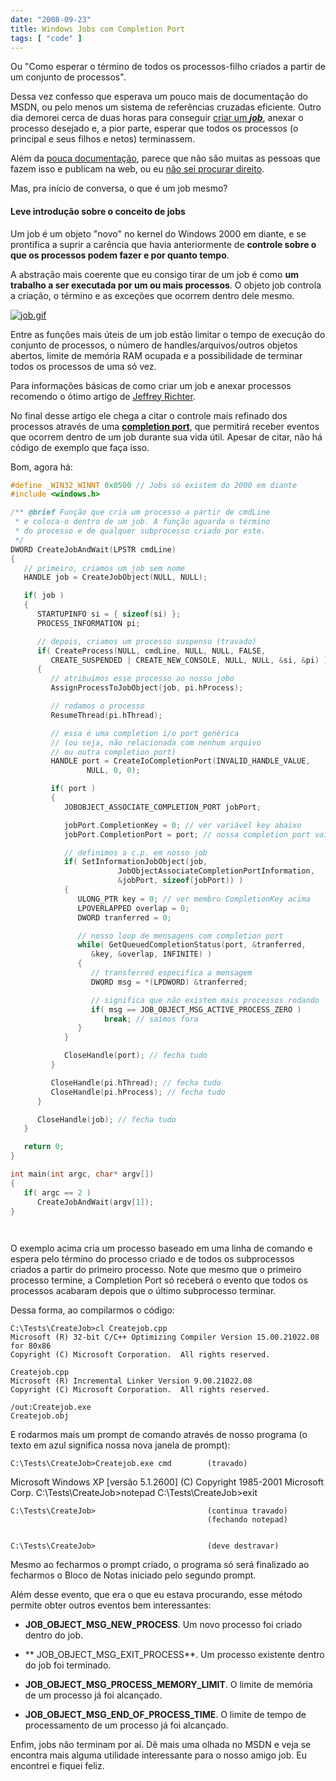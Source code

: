```yaml
---
date: "2008-09-23"
title: Windows Jobs com Completion Port
tags: [ "code" ]
---
```

Ou "Como esperar o término de todos os processos-filho criados a partir de um conjunto de processos".

Dessa vez confesso que esperava um pouco mais de documentação do MSDN, ou pelo menos um sistema de referências cruzadas eficiente. Outro dia demorei cerca de duas horas para conseguir [criar um _**job**_](http://msdn.microsoft.com/en-us/library/ms682409(VS.85).aspx), anexar o processo desejado e, a pior parte, esperar que todos os processos (o principal e seus filhos e netos) terminassem.

Além da [pouca documentação](http://msdn.microsoft.com/en-us/library/ms684161(VS.85).aspx), parece que não são muitas as pessoas que fazem isso e publicam na web, ou eu [não sei procurar direito](http://www.google.com.br/search?q=wait+all+processes+inside+job+object).

Mas, pra início de conversa, o que é um job mesmo?

#### Leve introdução sobre o conceito de jobs

Um job é um objeto "novo" no kernel do Windows 2000 em diante, e se prontifica a suprir a carência que havia anteriormente de **controle sobre o que os processos podem fazer e por quanto tempo**.

A abstração mais coerente que eu consigo tirar de um job é como **um trabalho a ser executada por um ou mais processos**. O objeto job controla a criação, o término e as exceções que ocorrem dentro dele mesmo.

[![job.gif](/images/JJM9DY8.gif)](/images/JJM9DY8.gif)

Entre as funções mais úteis de um job estão limitar o tempo de execução do conjunto de processos, o número de handles/arquivos/outros objetos abertos, limite de memória RAM ocupada e a possibilidade de terminar todos os processos de uma só vez.

Para informações básicas de como criar um job e anexar processos recomendo o ótimo artigo de [Jeffrey Richter](http://www.microsoft.com/msj/0399/jobkernelobj/jobkernelobj.aspx).

No final desse artigo ele chega a citar o controle mais refinado dos processos através de uma [**completion port**](http://msdn.microsoft.com/en-us/library/aa365198(VS.85).aspx), que permitirá receber eventos que ocorrem dentro de um job durante sua vida útil. Apesar de citar, não há código de exemplo que faça isso.

Bom, agora há:

```cpp
#define _WIN32_WINNT 0x0500 // Jobs só existem do 2000 em diante
#include <windows.h>

/** @brief Função que cria um processo a partir de cmdLine
 * e coloca-o dentro de um job. A função aguarda o término
 * do processo e de qualquer subprocesso criado por este.
 */
DWORD CreateJobAndWait(LPSTR cmdLine)
{
   // primeiro, criamos um job sem nome
   HANDLE job = CreateJobObject(NULL, NULL);

   if( job )
   {
      STARTUPINFO si = { sizeof(si) };
      PROCESS_INFORMATION pi;

      // depois, criamos um processo suspenso (travado)
      if( CreateProcess(NULL, cmdLine, NULL, NULL, FALSE, 
         CREATE_SUSPENDED | CREATE_NEW_CONSOLE, NULL, NULL, &si, &pi) )
      {
         // atribuímos esse processo ao nosso jobo
         AssignProcessToJobObject(job, pi.hProcess);

         // rodamos o processo
         ResumeThread(pi.hThread);

         // essa é uma completion i/o port genérica
         // (ou seja, não relacionada com nenhum arquivo
         // ou outra completion port)
         HANDLE port = CreateIoCompletionPort(INVALID_HANDLE_VALUE, 
                 NULL, 0, 0);

         if( port )
         {
            JOBOBJECT_ASSOCIATE_COMPLETION_PORT jobPort;

            jobPort.CompletionKey = 0; // ver variável key abaixo
            jobPort.CompletionPort = port; // nossa completion port vai aqui!

            // definimos a c.p. em nosso job
            if( SetInformationJobObject(job, 
                        JobObjectAssociateCompletionPortInformation, 
                        &jobPort, sizeof(jobPort)) )
            {
               ULONG_PTR key = 0; // ver membro CompletionKey acima
               LPOVERLAPPED overlap = 0;
               DWORD tranferred = 0;

               // nosso loop de mensagens com completion port
               while( GetQueuedCompletionStatus(port, &tranferred, 
                  &key, &overlap, INFINITE) )
               {
                  // transferred especifica a mensagem
                  DWORD msg = *(LPDWORD) &tranferred;

                  // significa que não existem mais processos rodando
                  if( msg == JOB_OBJECT_MSG_ACTIVE_PROCESS_ZERO )
                     break; // saímos fora
               }
            }

            CloseHandle(port); // fecha tudo
         }

         CloseHandle(pi.hThread); // fecha tudo
         CloseHandle(pi.hProcess); // fecha tudo
      }

      CloseHandle(job); // fecha tudo
   }

   return 0;
}

int main(int argc, char* argv[])
{
   if( argc == 2 )
      CreateJobAndWait(argv[1]);
}

 

```

O exemplo acima cria um processo baseado em uma linha de comando e espera pelo término do processo criado e de todos os subprocessos criados a partir do primeiro processo. Note que mesmo que o primeiro processo termine, a Completion Port só receberá o evento que todos os processos acabaram depois que o último subprocesso terminar.

Dessa forma, ao compilarmos o código:

    
    C:\Tests\CreateJob>cl Createjob.cpp
    Microsoft (R) 32-bit C/C++ Optimizing Compiler Version 15.00.21022.08 for 80x86
    Copyright (C) Microsoft Corporation.  All rights reserved.
    
    Createjob.cpp
    Microsoft (R) Incremental Linker Version 9.00.21022.08
    Copyright (C) Microsoft Corporation.  All rights reserved.
    
    /out:Createjob.exe
    Createjob.obj

E rodarmos mais um prompt de comando através de nosso programa (o texto em azul significa nossa nova janela de prompt):

    
    C:\Tests\CreateJob>Createjob.exe cmd        (travado)

Microsoft Windows XP [versão 5.1.2600] (C) Copyright 1985-2001 Microsoft Corp. C:\Tests\CreateJob>notepad C:\Tests\CreateJob>exit

    
    C:\Tests\CreateJob>                         (continua travado)
                                                (fechando notepad)

    
    C:\Tests\CreateJob>                         (deve destravar)

Mesmo ao fecharmos o prompt criado, o programa só será finalizado ao fecharmos o Bloco de Notas iniciado pelo segundo prompt.

Além desse evento, que era o que eu estava procurando, esse método permite obter outros eventos bem interessantes:

    
  * **JOB_OBJECT_MSG_NEW_PROCESS**. Um novo processo foi criado dentro do job.

    
  * ** JOB_OBJECT_MSG_EXIT_PROCESS**. Um processo existente dentro do job foi terminado.

    
  * **JOB_OBJECT_MSG_PROCESS_MEMORY_LIMIT**. O limite de memória de um processo já foi alcançado.

    
  * **JOB_OBJECT_MSG_END_OF_PROCESS_TIME**. O limite de tempo de processamento de um processo já foi alcançado.

Enfim, jobs não terminam por aí. Dê mais uma olhada no MSDN e veja se encontra mais alguma utilidade interessante para o nosso amigo job. Eu encontrei e fiquei feliz.

